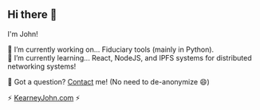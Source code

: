 ## Hi there 👋

I'm John! 


🔭 I’m currently working on... Fiduciary tools (mainly in Python).   
🌱 I’m currently learning... React, NodeJS, and IPFS systems for distributed networking systems!

💬 Got a question? [Contact](https://kearneyjohn.com/contact) me! (No need to de-anonymize 😄)

⚡ [KearneyJohn.com](https://kearneyjohn.com) ⚡

<!--
**JohnKearney1/JohnKearney1** is a ✨ _special_ ✨ repository because its `README.md` (this file) appears on your GitHub profile.

Here are some ideas to get you started:

-  ...
-  ...
- 👯 I’m looking to collaborate on ...
- 🤔 I’m looking for help with ...
-  Ask me about ...
-  How to reach me: ...
- 😄 Pronouns: ...
- ⚡ Fun fact: ...
-->
